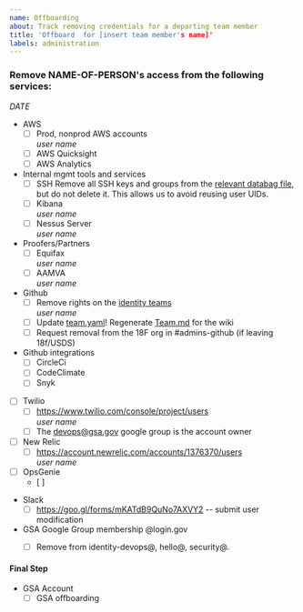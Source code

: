 ```yaml
---
name: Offboarding
about: Track removing credentials for a departing team member
title: 'Offboard  for [insert team member's name]'
labels: administration
---
```


### Remove NAME-OF-PERSON's access from the following services:
_DATE_

- AWS
   - [ ] Prod, nonprod AWS accounts  
   _user name_  
   - [ ] AWS Quicksight
   - [ ] AWS Analytics

- Internal mgmt tools and services
   - [ ] SSH
      Remove all SSH keys and groups from the [relevant databag file](https://github.com/18F/identity-devops-private/tree/master/chef/data_bags/users),
      but do not delete it. This allows us to avoid reusing user UIDs.
   - [ ] Kibana  
      _user name_  
   - [ ] Nessus Server  
      _user name_ 

- Proofers/Partners  
   - [ ] Equifax  
     _user name_ 
   - [ ] AAMVA  
      _user name_  

- Github
   - [ ] Remove rights on the [identity teams](https://github.com/orgs/18F/teams/identity-core/members)  
     _user name_ 
   - [ ] Update [team.yaml](https://github.com/18F/identity-private/blob/master/team/team.yml)! Regenerate [Team.md]() for the wiki
   - [ ] Request removal from the 18F org in #admins-github (if leaving 18f/USDS)  

- Github integrations
   - [ ] CircleCi
   - [ ] CodeClimate
   - [ ] Snyk
        
- [ ] Twilio
   - [ ] https://www.twilio.com/console/project/users  
     _user name_ 
   - [ ] The devops@gsa.gov google group is the account owner
   
- [ ] New Relic
   - [ ] https://account.newrelic.com/accounts/1376370/users  
     _user name_ 
   
- [ ] OpsGenie
   - [ ] 
      
- Slack
   - [ ] https://goo.gl/forms/mKATdB9QuNo7AXVY2 -- submit user modification
   
- GSA Google Group membership  @login.gov  
   - [ ] Remove from identity-devops@, hello@, security@.


#### Final Step
- GSA Account
   - [ ] GSA offboarding
